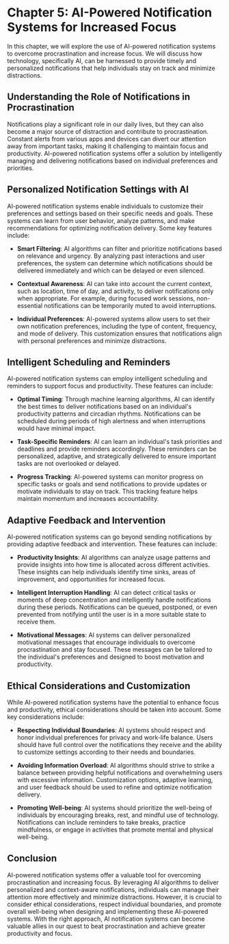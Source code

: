 Chapter 5: AI-Powered Notification Systems for Increased Focus
==============================================================

In this chapter, we will explore the use of AI-powered notification systems to overcome procrastination and increase focus. We will discuss how technology, specifically AI, can be harnessed to provide timely and personalized notifications that help individuals stay on track and minimize distractions.

Understanding the Role of Notifications in Procrastination
----------------------------------------------------------

Notifications play a significant role in our daily lives, but they can also become a major source of distraction and contribute to procrastination. Constant alerts from various apps and devices can divert our attention away from important tasks, making it challenging to maintain focus and productivity. AI-powered notification systems offer a solution by intelligently managing and delivering notifications based on individual preferences and priorities.

Personalized Notification Settings with AI
------------------------------------------

AI-powered notification systems enable individuals to customize their preferences and settings based on their specific needs and goals. These systems can learn from user behavior, analyze patterns, and make recommendations for optimizing notification delivery. Some key features include:

* **Smart Filtering**: AI algorithms can filter and prioritize notifications based on relevance and urgency. By analyzing past interactions and user preferences, the system can determine which notifications should be delivered immediately and which can be delayed or even silenced.

* **Contextual Awareness**: AI can take into account the current context, such as location, time of day, and activity, to deliver notifications only when appropriate. For example, during focused work sessions, non-essential notifications can be temporarily muted to avoid interruptions.

* **Individual Preferences**: AI-powered systems allow users to set their own notification preferences, including the type of content, frequency, and mode of delivery. This customization ensures that notifications align with personal preferences and minimize distractions.

Intelligent Scheduling and Reminders
------------------------------------

AI-powered notification systems can employ intelligent scheduling and reminders to support focus and productivity. These features can include:

* **Optimal Timing**: Through machine learning algorithms, AI can identify the best times to deliver notifications based on an individual's productivity patterns and circadian rhythms. Notifications can be scheduled during periods of high alertness and when interruptions would have minimal impact.

* **Task-Specific Reminders**: AI can learn an individual's task priorities and deadlines and provide reminders accordingly. These reminders can be personalized, adaptive, and strategically delivered to ensure important tasks are not overlooked or delayed.

* **Progress Tracking**: AI-powered systems can monitor progress on specific tasks or goals and send notifications to provide updates or motivate individuals to stay on track. This tracking feature helps maintain momentum and increases accountability.

Adaptive Feedback and Intervention
----------------------------------

AI-powered notification systems can go beyond sending notifications by providing adaptive feedback and intervention. These features can include:

* **Productivity Insights**: AI algorithms can analyze usage patterns and provide insights into how time is allocated across different activities. These insights can help individuals identify time sinks, areas of improvement, and opportunities for increased focus.

* **Intelligent Interruption Handling**: AI can detect critical tasks or moments of deep concentration and intelligently handle notifications during these periods. Notifications can be queued, postponed, or even prevented from notifying until the user is in a more suitable state to receive them.

* **Motivational Messages**: AI systems can deliver personalized motivational messages that encourage individuals to overcome procrastination and stay focused. These messages can be tailored to the individual's preferences and designed to boost motivation and productivity.

Ethical Considerations and Customization
----------------------------------------

While AI-powered notification systems have the potential to enhance focus and productivity, ethical considerations should be taken into account. Some key considerations include:

* **Respecting Individual Boundaries**: AI systems should respect and honor individual preferences for privacy and work-life balance. Users should have full control over the notifications they receive and the ability to customize settings according to their needs and boundaries.

* **Avoiding Information Overload**: AI algorithms should strive to strike a balance between providing helpful notifications and overwhelming users with excessive information. Customization options, adaptive learning, and user feedback should be used to refine and optimize notification delivery.

* **Promoting Well-being**: AI systems should prioritize the well-being of individuals by encouraging breaks, rest, and mindful use of technology. Notifications can include reminders to take breaks, practice mindfulness, or engage in activities that promote mental and physical well-being.

Conclusion
----------

AI-powered notification systems offer a valuable tool for overcoming procrastination and increasing focus. By leveraging AI algorithms to deliver personalized and context-aware notifications, individuals can manage their attention more effectively and minimize distractions. However, it is crucial to consider ethical considerations, respect individual boundaries, and promote overall well-being when designing and implementing these AI-powered systems. With the right approach, AI notification systems can become valuable allies in our quest to beat procrastination and achieve greater productivity and focus.
